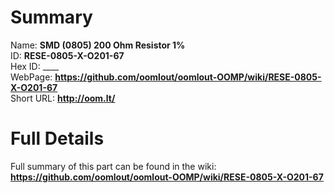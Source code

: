 
Summary
=================
  
Name: __SMD (0805) 200 Ohm Resistor 1%__    
ID: __RESE-0805-X-O201-67__   
Hex ID: ____   
WebPage: __https://github.com/oomlout/oomlout-OOMP/wiki/RESE-0805-X-O201-67__   
Short URL: __http://oom.lt/__   

Full Details
==========================
Full summary of this part can be found in the wiki:   
__https://github.com/oomlout/oomlout-OOMP/wiki/RESE-0805-X-O201-67__    

